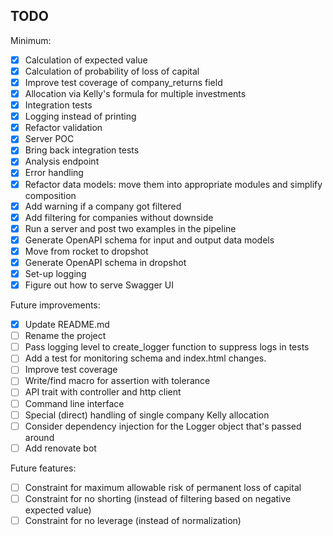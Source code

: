 ## TODO

Minimum:
- [x] Calculation of expected value
- [x] Calculation of probability of loss of capital
- [x] Improve test coverage of company_returns field
- [x] Allocation via Kelly's formula for multiple investments
- [x] Integration tests
- [x] Logging instead of printing
- [x] Refactor validation
- [x] Server POC
- [x] Bring back integration tests
- [x] Analysis endpoint
- [x] Error handling
- [x] Refactor data models: move them into appropriate modules and simplify composition
- [x] Add warning if a company got filtered
- [x] Add filtering for companies without downside
- [x] Run a server and post two examples in the pipeline
- [x] Generate OpenAPI schema for input and output data models
- [x] Move from rocket to dropshot
- [x] Generate OpenAPI schema in dropshot
- [x] Set-up logging
- [x] Figure out how to serve Swagger UI

Future improvements:
- [x] Update README.md
- [ ] Rename the project
- [ ] Pass logging level to create_logger function to suppress logs in tests
- [ ] Add a test for monitoring schema and index.html changes.
- [ ] Improve test coverage
- [ ] Write/find macro for assertion with tolerance
- [ ] API trait with controller and http client
- [ ] Command line interface
- [ ] Special (direct) handling of single company Kelly allocation
- [ ] Consider dependency injection for the Logger object that's passed around
- [ ] Add renovate bot

Future features:
- [ ] Constraint for maximum allowable risk of permanent loss of capital
- [ ] Constraint for no shorting (instead of filtering based on negative expected value)
- [ ] Constraint for no leverage (instead of normalization)
